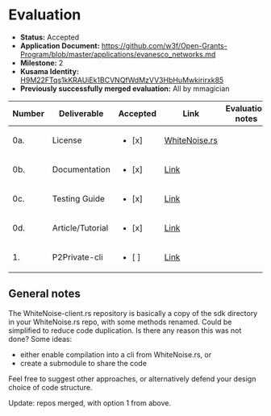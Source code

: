# Evaluation

* **Status:** Accepted
* **Application Document:** https://github.com/w3f/Open-Grants-Program/blob/master/applications/evanesco_networks.md
* **Milestone:** 2
* **Kusama Identity:** [H9M22FTqs1kKRAUiEk1BCVNQfWdMzVV3HbHuMwkirirxk85](https://polkascan.io/pre/kusama/account/H9M22FTqs1kKRAUiEk1BCVNQfWdMzVV3HbHuMwkirirxk85)
* **Previously successfully merged evaluation:** All by mmagician

| Number | Deliverable      | Accepted               | Link                                                                              | Evaluation notes |
|--------|------------------|------------------------|-----------------------------------------------------------------------------------|------------------|
| 0a.    | License          | <ul><li>[x] </li></ul> | [WhiteNoise.rs](https://github.com/Evanesco-Labs/WhiteNoise.rs/blob/main/LICENSE) |                  |
| 0b.    | Documentation    | <ul><li>[x] </li></ul> | [Link](https://github.com/Evanesco-Labs/WhiteNoise-client.rs/blob/main/README.md) |                  |
| 0c.    | Testing Guide    | <ul><li>[x] </li></ul> | [Link](https://github.com/Evanesco-Labs/WhiteNoise-client.rs/blob/main/README.md) |                  |
| 0d.    | Article/Tutorial | <ul><li>[x] </li></ul> | [Link](https://github.com/Evanesco-Labs/WhiteNoise-client.rs/blob/main/README.md) |                  |
| 1.     | P2Private-cli    | <ul><li>[ ] </li></ul> | [Link](https://github.com/Evanesco-Labs/WhiteNoise-client.rs/blob/main/README.md) |                  |

## General notes

The WhiteNoise-client.rs repository is basically a copy of the sdk directory in your WhiteNoise.rs repo, with some methods renamed.
Could be simplified to reduce code duplication. Is there any reason this was not done? Some ideas:
- either enable compilation into a cli from WhiteNoise.rs, or
- create a submodule to share the code

Feel free to suggest other approaches, or alternatively defend your design choice of code structure.

Update: repos merged, with option 1 from above.
